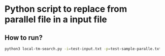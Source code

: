 # Python script to replace from parallel file in a input file
## How to run?

```bash
python3 local-tm-search.py -i=test-input.txt -p=test-sample-paralle.txt
```
